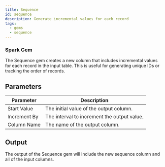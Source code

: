 ```yaml
---
title: Sequence
id: sequence
description: Generate incremental values for each record
tags:
  - gems
  - sequence
---
```


<h3><span class="badge">Spark Gem</span></h3>

The Sequence gem creates a new column that includes incremental values for each record in the input table. This is useful for generating unique IDs or tracking the order of records.

## Parameters

| Parameter    | Description                                 |
| ------------ | ------------------------------------------- |
| Start Value  | The initial value of the output column.     |
| Increment By | The interval to increment the output value. |
| Column Name  | The name of the output column.              |

## Output

The output of the Sequence gem will include the new sequence column and all of the input columns.
